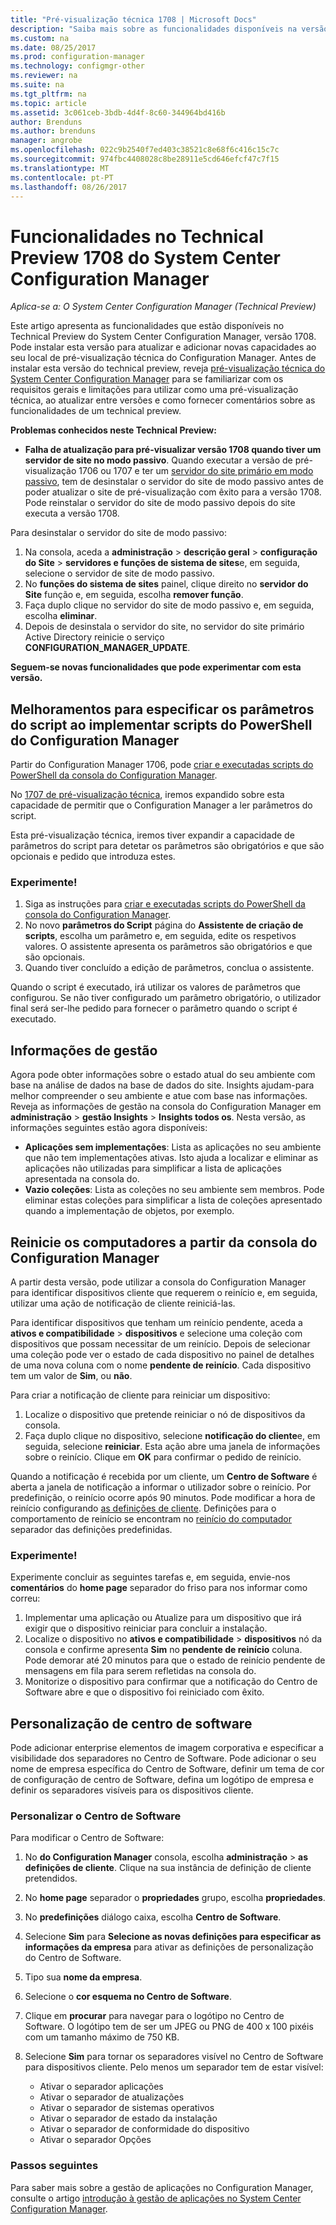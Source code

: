 ```yaml
---
title: "Pré-visualização técnica 1708 | Microsoft Docs"
description: "Saiba mais sobre as funcionalidades disponíveis na versão de pré-visualização técnica 1708 para o System Center Configuration Manager."
ms.custom: na
ms.date: 08/25/2017
ms.prod: configuration-manager
ms.technology: configmgr-other
ms.reviewer: na
ms.suite: na
ms.tgt_pltfrm: na
ms.topic: article
ms.assetid: 3c061ceb-3bdb-4d4f-8c60-344964bd416b
author: Brenduns
ms.author: brenduns
manager: angrobe
ms.openlocfilehash: 022c9b2540f7ed403c38521c8e68f6c416c15c7c
ms.sourcegitcommit: 974fbc4408028c8be28911e5cd646efcf47c7f15
ms.translationtype: MT
ms.contentlocale: pt-PT
ms.lasthandoff: 08/26/2017
---
```

# <a name="capabilities-in-technical-preview-1708-for-system-center-configuration-manager"></a>Funcionalidades no Technical Preview 1708 do System Center Configuration Manager

*Aplica-se a: O System Center Configuration Manager (Technical Preview)*

Este artigo apresenta as funcionalidades que estão disponíveis no Technical Preview do System Center Configuration Manager, versão 1708. Pode instalar esta versão para atualizar e adicionar novas capacidades ao seu local de pré-visualização técnica do Configuration Manager. Antes de instalar esta versão do technical preview, reveja [pré-visualização técnica do System Center Configuration Manager](../../core/get-started/technical-preview.md) para se familiarizar com os requisitos gerais e limitações para utilizar como uma pré-visualização técnica, ao atualizar entre versões e como fornecer comentários sobre as funcionalidades de um technical preview.     


<!--  Known Issues Template   
**Known Issues in this Technical Preview:**
-   **Issue Name**. Details
    Workaround details.
-->
**Problemas conhecidos neste Technical Preview:**
-   **Falha de atualização para pré-visualizar versão 1708 quando tiver um servidor de site no modo passivo**. Quando executar a versão de pré-visualização 1706 ou 1707 e ter um [servidor do site primário em modo passivo](/sccm/core/get-started/capabilities-in-technical-preview-1706#site-server-role-high-availability), tem de desinstalar o servidor do site de modo passivo antes de poder atualizar o site de pré-visualização com êxito para a versão 1708. Pode reinstalar o servidor do site de modo passivo depois do site executa a versão 1708.

  Para desinstalar o servidor do site de modo passivo:
  1. Na consola, aceda a **administração** > **descrição geral** > **configuração do Site** > **servidores e funções de sistema de sites**e, em seguida, selecione o servidor de site de modo passivo.
  2. No **funções do sistema de sites** painel, clique direito no **servidor do Site** função e, em seguida, escolha **remover função**.
  3. Faça duplo clique no servidor do site de modo passivo e, em seguida, escolha **eliminar**.
  4. Depois de desinstala o servidor do site, no servidor do site primário Active Directory reinicie o serviço **CONFIGURATION_MANAGER_UPDATE**.




**Seguem-se novas funcionalidades que pode experimentar com esta versão.**  

<!--  Rough Section Template
##  FEATURE

### Procedure 1
### Try it out!  
 Try to complete the following tasks and then send us **Feedback** from the **Home** tab of the Ribbon to let us know how it worked:
 -  Task 1
 -  Task 2              
-->

## <a name="improvements-for-specifying-script-parameters-when-you-deploy-powershell-scripts-from-configuration-manager"></a>Melhoramentos para especificar os parâmetros do script ao implementar scripts do PowerShell do Configuration Manager
<!-- 1236459 -->

Partir do Configuration Manager 1706, pode [criar e executadas scripts do PowerShell da consola do Configuration Manager](/sccm/apps/deploy-use/create-deploy-scripts).

No [1707 de pré-visualização técnica](/sccm/core/get-started/capabilities-in-technical-preview-1707#add-parameters-when-you-deploy-powershell-scripts-from-configuration-manager), iremos expandido sobre esta capacidade de permitir que o Configuration Manager a ler parâmetros do script.

Esta pré-visualização técnica, iremos tiver expandir a capacidade de parâmetros do script para detetar os parâmetros são obrigatórios e que são opcionais e pedido que introduza estes.

### <a name="try-it-out"></a>Experimente!

1. Siga as instruções para [criar e executadas scripts do PowerShell da consola do Configuration Manager](/sccm/apps/deploy-use/create-deploy-scripts).
2. No novo **parâmetros do Script** página do **Assistente de criação de scripts**, escolha um parâmetro e, em seguida, edite os respetivos valores.
O assistente apresenta os parâmetros são obrigatórios e que são opcionais.
4. Quando tiver concluído a edição de parâmetros, conclua o assistente.

Quando o script é executado, irá utilizar os valores de parâmetros que configurou. Se não tiver configurado um parâmetro obrigatório, o utilizador final será ser-lhe pedido para fornecer o parâmetro quando o script é executado.

## <a name="management-insights"></a>Informações de gestão
<!-- 1353967 -->
Agora pode obter informações sobre o estado atual do seu ambiente com base na análise de dados na base de dados do site. Insights ajudam-para melhor compreender o seu ambiente e atue com base nas informações. Reveja as informações de gestão na consola do Configuration Manager em **administração** > **gestão Insights** > **Insights todos os**. Nesta versão, as informações seguintes estão agora disponíveis:

- **Aplicações sem implementações**: Lista as aplicações no seu ambiente que não tem implementações ativas. Isto ajuda a localizar e eliminar as aplicações não utilizadas para simplificar a lista de aplicações apresentada na consola do.
- **Vazio coleções**: Lista as coleções no seu ambiente sem membros. Pode eliminar estas coleções para simplificar a lista de coleções apresentado quando a implementação de objetos, por exemplo.


## <a name="restart-computers-from-the-configuration-manager-console"></a>Reinicie os computadores a partir da consola do Configuration Manager   
<!-- 1356283 -->
A partir desta versão, pode utilizar a consola do Configuration Manager para identificar dispositivos cliente que requerem o reinício e, em seguida, utilizar uma ação de notificação de cliente reiniciá-las.

Para identificar dispositivos que tenham um reinício pendente, aceda a **ativos e compatibilidade** > **dispositivos** e selecione uma coleção com dispositivos que possam necessitar de um reinício. Depois de selecionar uma coleção pode ver o estado de cada dispositivo no painel de detalhes de uma nova coluna com o nome **pendente de reinício**. Cada dispositivo tem um valor de **Sim**, ou **não**.

Para criar a notificação de cliente para reiniciar um dispositivo:
1.  Localize o dispositivo que pretende reiniciar o nó de dispositivos da consola.
2.  Faça duplo clique no dispositivo, selecione **notificação do cliente**e, em seguida, selecione **reiniciar**. Esta ação abre uma janela de informações sobre o reinício. Clique em **OK** para confirmar o pedido de reinício.

Quando a notificação é recebida por um cliente, um **Centro de Software** é aberta a janela de notificação a informar o utilizador sobre o reinício. Por predefinição, o reinício ocorre após 90 minutos. Pode modificar a hora de reinício configurando [as definições de cliente](/sccm/core/clients/deploy/configure-client-settings). Definições para o comportamento de reinício se encontram no [reinício do computador](/sccm/core/clients/deploy/about-client-settings#computer-restart) separador das definições predefinidas.


### <a name="try-it-out"></a>Experimente!
Experimente concluir as seguintes tarefas e, em seguida, envie-nos **comentários** do **home page** separador do friso para nos informar como correu:
1.  Implementar uma aplicação ou Atualize para um dispositivo que irá exigir que o dispositivo reiniciar para concluir a instalação.
2.  Localize o dispositivo no **ativos e compatibilidade** > **dispositivos** nó da consola e confirme apresenta **Sim** no **pendente de reinício** coluna. Pode demorar até 20 minutos para que o estado de reinício pendente de mensagens em fila para serem refletidas na consola do.
3.  Monitorize o dispositivo para confirmar que a notificação do Centro de Software abre e que o dispositivo foi reiniciado com êxito.


## <a name="software-center-customization"></a>Personalização de centro de software
<!-- 1351224 -->
Pode adicionar enterprise elementos de imagem corporativa e especificar a visibilidade dos separadores no Centro de Software. Pode adicionar o seu nome de empresa específica do Centro de Software, definir um tema de cor de configuração de centro de Software, defina um logótipo de empresa e definir os separadores visíveis para os dispositivos cliente.

### <a name="customize-software-center"></a>Personalizar o Centro de Software

Para modificar o Centro de Software:

1. No **do Configuration Manager** consola, escolha **administração** > **as definições de cliente**. Clique na sua instância de definição de cliente pretendidos.
2. No **home page** separador o **propriedades** grupo, escolha **propriedades**.
3. No **predefinições** diálogo caixa, escolha **Centro de Software**.
4. Selecione **Sim** para **Selecione as novas definições para especificar as informações da empresa** para ativar as definições de personalização do Centro de Software.
5. Tipo sua **nome da empresa**.
6. Selecione o **cor esquema no Centro de Software**.
7. Clique em **procurar** para navegar para o logótipo no Centro de Software. O logótipo tem de ser um JPEG ou PNG de 400 x 100 pixéis com um tamanho máximo de 750 KB.
8. Selecione **Sim** para tornar os separadores visível no Centro de Software para dispositivos cliente. Pelo menos um separador tem de estar visível:

    -  Ativar o separador aplicações
    -  Ativar o separador de atualizações
    -  Ativar o separador de sistemas operativos
    -  Ativar o separador de estado da instalação
    -  Ativar o separador de conformidade do dispositivo
    -  Ativar o separador Opções

### <a name="next-steps"></a>Passos seguintes

Para saber mais sobre a gestão de aplicações no Configuration Manager, consulte o artigo [introdução à gestão de aplicações no System Center Configuration Manager](\sccm\apps\understand\introduction-to-application-management).

